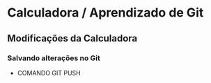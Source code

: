 # Calculadora / Aprendizado de Git

## Modificações da Calculadora

### Salvando alterações no Git

* COMANDO GIT PUSH